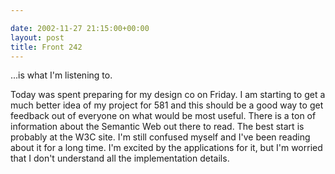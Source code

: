 ```yaml
---

date: 2002-11-27 21:15:00+00:00
layout: post
title: Front 242
---
```


...is what I'm listening to.

Today was spent preparing for my design co on Friday. I am starting to get a much better idea of my project for 581 and this should be a good way to get feedback out of everyone on what would be most useful. There is a ton of information about the Semantic Web out there to read. The best start is probably at the W3C site. I'm still confused myself and I've been reading about it for a long time. I'm excited by the applications for it, but I'm worried that I don't understand all the implementation details.
